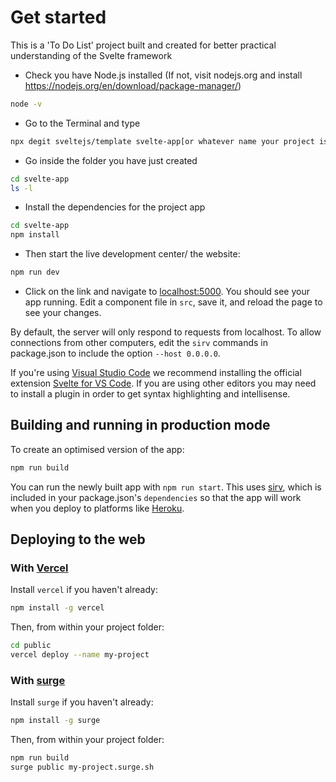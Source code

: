 # Get started 
This is a 'To Do List' project built and created for better practical understanding of the Svelte framework

- Check you have Node.js installed (If not, visit nodejs.org and install https://nodejs.org/en/download/package-manager/)

```bash
node -v
```

- Go to the Terminal and type 

```bash
npx degit sveltejs/template svelte-app[or whatever name your project is]
```

- Go inside the folder you have just created 

```bash
cd svelte-app
ls -l
```

- Install the dependencies for the project app

```bash
cd svelte-app
npm install
```

- Then start the live development center/ the website:

```bash
npm run dev
```

- Click on the link and navigate to [localhost:5000](http://localhost:5000). You should see your app running. Edit a component file in `src`, save it, and reload the page to see your changes.

By default, the server will only respond to requests from localhost. To allow connections from other computers, edit the `sirv` commands in package.json to include the option `--host 0.0.0.0`.

If you're using [Visual Studio Code](https://code.visualstudio.com/) we recommend installing the official extension [Svelte for VS Code](https://marketplace.visualstudio.com/items?itemName=svelte.svelte-vscode). If you are using other editors you may need to install a plugin in order to get syntax highlighting and intellisense.


## Building and running in production mode
To create an optimised version of the app:

```bash
npm run build
```

You can run the newly built app with `npm run start`. This uses [sirv](https://github.com/lukeed/sirv), which is included in your package.json's `dependencies` so that the app will work when you deploy to platforms like [Heroku](https://heroku.com).


## Deploying to the web

### With [Vercel](https://vercel.com)

Install `vercel` if you haven't already:

```bash
npm install -g vercel
```

Then, from within your project folder:

```bash
cd public
vercel deploy --name my-project
```

### With [surge](https://surge.sh/)

Install `surge` if you haven't already:

```bash
npm install -g surge
```

Then, from within your project folder:

```bash
npm run build
surge public my-project.surge.sh
```
